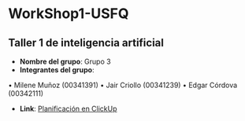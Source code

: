 # WorkShop1-USFQ
## Taller 1 de inteligencia artificial

- **Nombre del grupo**: Grupo 3
- **Integrantes del grupo**:

• Milene Muñoz (00341391)
• Jair Criollo (00341239)
• Edgar Córdova (00342111)

- **Link**: [Planificación en ClickUp](https://app.clickup.com/xxxxxx)
